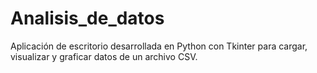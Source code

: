 # Analisis_de_datos
 Aplicación de escritorio desarrollada en Python con Tkinter para cargar, visualizar y graficar datos de un archivo CSV.
